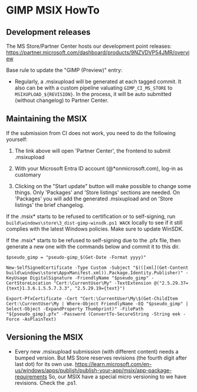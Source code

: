 # GIMP MSIX HowTo

## Development releases

The MS Store/Partner Center hosts our development point releases:
https://partner.microsoft.com/dashboard/products/9NZVDVP54JMR/overview

Base rule to update the "GIMP (Preview)" entry:

* Regularly, a .msixupload will be generated at each tagged commit. It also can be
  with a custom pipeline valuating `GIMP_CI_MS_STORE` to `MSIXUPLOAD_${REVISION}`.
  In the process, it will be auto submitted (without changelog) to Partner Center.

## Maintaining the MSIX

If the submission from CI does not work, you need to do the following yourself:

1. The link above will open 'Partner Center', the frontend to submit .msixupload

2. With your Microsoft Entra ID account (@*onmicrosoft.com), log-in as customary

3. Clicking on the "Start update" button will make possible to change some things.
   Only 'Packages' and 'Store listings' sections are needed. On 'Packages' you will
   add the generated .msixupload and on 'Store listings' the brief changelog.

If the .msix* starts to be refused to certification or to self-signing,
run `build\windows\store\3_dist-gimp-winsdk.ps1 WACK` locally to see if it
still complies with the latest Windows policies. Make sure to update WinSDK.

If the .msix* starts to be refused to self-signing due to the .pfx file, then
generate a new one with the commands below and commit it to this dir.

```pwsh
$pseudo_gimp = "pseudo-gimp_$(Get-Date -Format yyyy)"
```

```pwsh
New-SelfSignedCertificate -Type Custom -Subject "$(([xml](Get-Content build\windows\store\AppxManifest.xml)).Package.Identity.Publisher)" -KeyUsage DigitalSignature -FriendlyName "$pseudo_gimp" -CertStoreLocation "Cert:\CurrentUser\My" -TextExtension @("2.5.29.37={text}1.3.6.1.5.5.7.3.3", "2.5.29.19={text}")
```

```pwsh
Export-PfxCertificate -Cert "Cert:\CurrentUser\My\$(Get-ChildItem Cert:\CurrentUser\My | Where-Object FriendlyName -EQ "$pseudo_gimp" | Select-Object -ExpandProperty Thumbprint)" -FilePath "${pseudo_gimp}.pfx" -Password (ConvertTo-SecureString -String eek -Force -AsPlainText)
```

## Versioning the MSIX

* Every new .msixupload submission (with different content) needs a bumped version.
  But MS Store reserves revisions (the fourth digit after last dot) for its own use.
  https://learn.microsoft.com/en-us/windows/apps/publish/publish-your-app/msix/app-package-requirements
  So, our MSIX have a special micro versioning to we have revisions. Check the .ps1.
